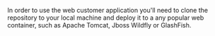In order to use the web customer application you'll need to clone the repository to your local machine and deploy it to a any popular web container, such as Apache Tomcat, 
Jboss Wildfly or GlashFish.